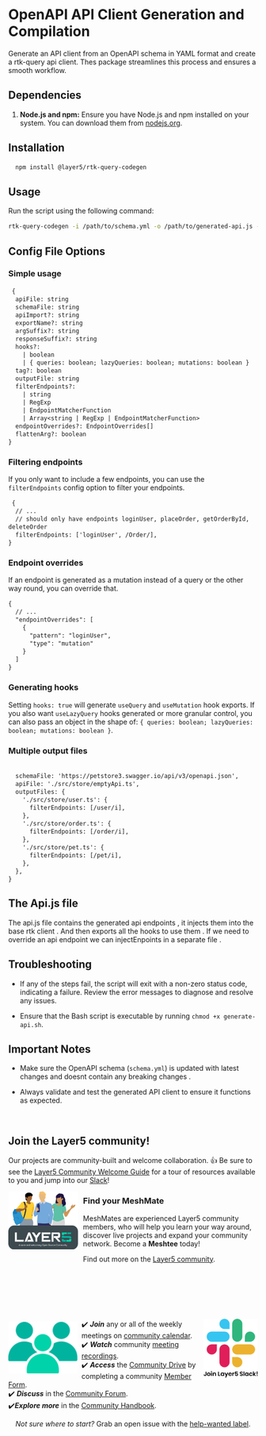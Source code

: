 # OpenAPI API Client Generation and Compilation

Generate an API client from an OpenAPI schema in YAML format and create a rtk-query api client. Thes package streamlines this process and ensures a smooth workflow.

## Dependencies

1. **Node.js and npm:** Ensure you have Node.js and npm installed on your system. You can download them from [nodejs.org](https://nodejs.org/).

## Installation

```bash
  npm install @layer5/rtk-query-codegen
```

## Usage

Run the script using the following command:

```bash
rtk-query-codegen -i /path/to/schema.yml -o /path/to/generated-api.js -c /path/to/codegen-config.json
```

## Config File Options

### Simple usage

```
 {
  apiFile: string
  schemaFile: string
  apiImport?: string
  exportName?: string
  argSuffix?: string
  responseSuffix?: string
  hooks?:
    | boolean
    | { queries: boolean; lazyQueries: boolean; mutations: boolean }
  tag?: boolean
  outputFile: string
  filterEndpoints?:
    | string
    | RegExp
    | EndpointMatcherFunction
    | Array<string | RegExp | EndpointMatcherFunction>
  endpointOverrides?: EndpointOverrides[]
  flattenArg?: boolean
}
```

### Filtering endpoints

If you only want to include a few endpoints, you can use the `filterEndpoints` config option to filter your endpoints.

```
 {
  // ...
  // should only have endpoints loginUser, placeOrder, getOrderById, deleteOrder
  filterEndpoints: ['loginUser', /Order/],
}
```

### Endpoint overrides

If an endpoint is generated as a mutation instead of a query or the other way round, you can override that.

```
{
  // ...
  "endpointOverrides": [
    {
      "pattern": "loginUser",
      "type": "mutation"
    }
  ]
}
```

### Generating hooks

Setting `hooks: true` will generate `useQuery` and `useMutation` hook exports. If you also want `useLazyQuery` hooks generated or more granular control, you can also pass an object in the shape of: `{ queries: boolean; lazyQueries: boolean; mutations: boolean }`.

### Multiple output files

```

  schemaFile: 'https://petstore3.swagger.io/api/v3/openapi.json',
  apiFile: './src/store/emptyApi.ts',
  outputFiles: {
    './src/store/user.ts': {
      filterEndpoints: [/user/i],
    },
    './src/store/order.ts': {
      filterEndpoints: [/order/i],
    },
    './src/store/pet.ts': {
      filterEndpoints: [/pet/i],
    },
  },
}
```

## The Api.js file

The api.js file contains the generated api endpoints , it injects them into the base rtk client . And then exports all the hooks to use them .
If we need to override an api endpoint we can injectEnpoints in a separate file .

## Troubleshooting

- If any of the steps fail, the script will exit with a non-zero status code, indicating a failure. Review the error messages to diagnose and resolve any issues.

- Ensure that the Bash script is executable by running `chmod +x generate-api.sh`.

## Important Notes

- Make sure the OpenAPI schema (`schema.yml`) is updated with latest changes and doesnt contain any breaking changes .

- Always validate and test the generated API client to ensure it functions as expected.

<div>&nbsp;</div>

## Join the Layer5 community!

<a name="contributing"></a><a name="community"></a>
Our projects are community-built and welcome collaboration. 👍 Be sure to see the <a href="https://docs.google.com/document/d/17OPtDE_rdnPQxmk2Kauhm3GwXF1R5dZ3Cj8qZLKdo5E/edit">Layer5 Community Welcome Guide</a> for a tour of resources available to you and jump into our <a href="http://slack.layer5.io">Slack</a>!

<p style="clear:both;">
<a href ="https://layer5.io/community/meshmates"><img alt="MeshMates" src=".github/readme/images/layer5-community-sign.png" style="margin-right:10px; margin-bottom:15px;" width="28%" align="left"/></a>
<h3>Find your MeshMate</h3>

<p>MeshMates are experienced Layer5 community members, who will help you learn your way around, discover live projects and expand your community network. 
Become a <b>Meshtee</b> today!</p>

Find out more on the <a href="https://layer5.io/community">Layer5 community</a>. <br />
<br /><br /><br /><br />

</p>

<div>&nbsp;</div>

<a href="https://slack.meshery.io">

<picture align="right">
  <source media="(prefers-color-scheme: dark)" srcset=".github/readme/images//slack-dark-128.png"  width="110px" align="right" style="margin-left:10px;margin-top:10px;">
  <source media="(prefers-color-scheme: light)" srcset=".github/readme/images//slack-128.png" width="110px" align="right" style="margin-left:10px;padding-top:5px;">
  <img alt="Shows an illustrated light mode meshery logo in light color mode and a dark mode meshery logo dark color mode." src=".github/readme/images//slack-128.png" width="110px" align="right" style="margin-left:10px;padding-top:13px;">
</picture>
</a>

<a href="https://meshery.io/community"><img alt="Layer5 Community" src=".github/readme/images//community.svg" style="margin-right:8px;padding-top:5px;" width="140px" align="left" /></a>

<p>
✔️ <em><strong>Join</strong></em> any or all of the weekly meetings on <a href="https://calendar.google.com/calendar/b/1?cid=bGF5ZXI1LmlvX2VoMmFhOWRwZjFnNDBlbHZvYzc2MmpucGhzQGdyb3VwLmNhbGVuZGFyLmdvb2dsZS5jb20">community calendar</a>.<br />
✔️ <em><strong>Watch</strong></em> community <a href="https://www.youtube.com/playlist?list=PL3A-A6hPO2IMPPqVjuzgqNU5xwnFFn3n0">meeting recordings</a>.<br />
✔️ <em><strong>Access</strong></em> the <a href="https://drive.google.com/drive/u/4/folders/0ABH8aabN4WAKUk9PVA">Community Drive</a> by completing a community <a href="https://layer5.io/newcomer">Member Form</a>.<br />
✔️ <em><strong>Discuss</strong></em> in the <a href="https://discuss.layer5.io">Community Forum</a>.<br />
✔️<em><strong>Explore more</strong></em> in the <a href="https://layer5.io/community/handbook">Community Handbook</a>.<br />
</p>
<p align="center">
<i>Not sure where to start?</i> Grab an open issue with the <a href="https://github.com/issues?q=is%3Aopen+is%3Aissue+archived%3Afalse+org%3Alayer5io+org%3Ameshery+org%3Aservice-mesh-performance+org%3Aservice-mesh-patterns+label%3A%22help+wanted%22+">help-wanted label</a>.</p>

